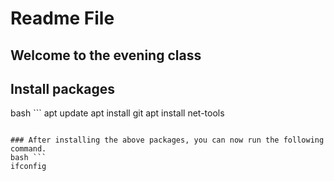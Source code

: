 # Readme File

## Welcome to the evening class

## Install packages
bash ```
apt update
apt install git
apt install net-tools
```

### After installing the above packages, you can now run the following command.
bash ```
ifconfig
```

